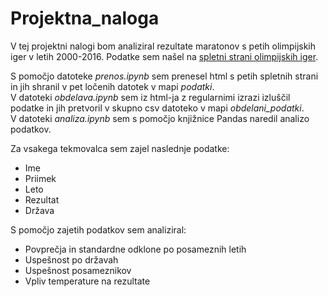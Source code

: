 # Projektna_naloga

V tej projektni nalogi bom analiziral rezultate maratonov s petih olimpijskih iger v letih 2000-2016. 
Podatke sem našel na [spletni strani olimpijskih iger](https://olympics.com/en).

S pomočjo datoteke *prenos.ipynb* sem prenesel html s petih spletnih strani in jih shranil v pet ločenih datotek v mapi *podatki*.  
V datoteki *obdelava.ipynb* sem iz html-ja z regularnimi izrazi izluščil podatke in jih pretvoril v skupno csv datoteko v mapi *obdelani_podatki*.  
V datoteki *analiza.ipynb* sem s pomočjo knjižnice Pandas naredil analizo podatkov.  

Za vsakega tekmovalca sem zajel naslednje podatke:
- Ime
- Priimek
- Leto
- Rezultat
- Država

S pomočjo zajetih podatkov sem analiziral:
- Povprečja in standardne odklone po posameznih letih
- Uspešnost po državah
- Uspešnost posameznikov
- Vpliv temperature na rezultate



